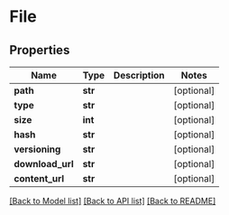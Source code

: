 # File

## Properties
Name | Type | Description | Notes
------------ | ------------- | ------------- | -------------
**path** | **str** |  | [optional] 
**type** | **str** |  | [optional] 
**size** | **int** |  | [optional] 
**hash** | **str** |  | [optional] 
**versioning** | **str** |  | [optional] 
**download_url** | **str** |  | [optional] 
**content_url** | **str** |  | [optional] 

[[Back to Model list]](../README.md#documentation-for-models) [[Back to API list]](../README.md#documentation-for-api-endpoints) [[Back to README]](../README.md)

